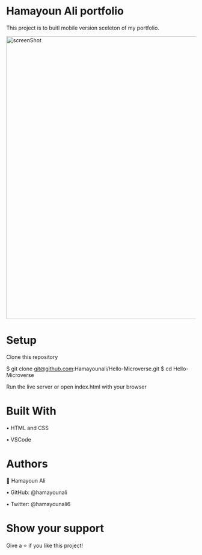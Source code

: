 # Hamayoun Ali portfolio
This project is to buitl mobile version sceleton of my portfolio.

<img width="750" alt="screenShot" src="https://user-images.githubusercontent.com/22744775/170150565-fd3340e9-7d57-40a9-a199-0ef18574908f.PNG">


# Setup
Clone this repository

$ git clone git@github.com:Hamayounali/Hello-Microverse.git
$ cd Hello-Microverse

Run the live server or open index.html with your browser

# Built With

• HTML and CSS

• VSCode

# Authors
👤 Hamayoun Ali

• GitHub: @hamayounali

• Twitter: @hamayounali6

# Show your support
Give a ⭐️ if you like this project!
